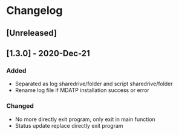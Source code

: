 # Changelog

## [Unreleased]

## [1.3.0] - 2020-Dec-21

### Added
- Separated as log sharedrive/folder and script sharedrive/folder
- Rename log file if MDATP installation success or error

### Changed
- No more directly exit program, only exit in main function
- Status update replace directly exit program

